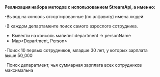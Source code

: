 **Реализация набора методов с использованием StreamApi, а именно:**

-Вывод на консоль отсортированные (по алфавиту) имена людей

-В каждом департаменте поиск самого взрослого сотрудника. 
   * Вывести на консоль мапипнг department -> personName
   * Map<Department, Person>


-Поиск 10 первых сотрудников, младше 30 лет, у которых зарплата выше 50_000

-Поиск депаратмент, чья суммарная зарплата всех сотрудников максимальна
